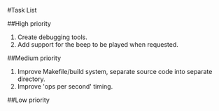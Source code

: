 #Task List 

##High priority
1. Create debugging tools.
1. Add support for the beep to be played when requested.

##Medium priority
1. Improve Makefile/build system, separate source code into separate directory.
1. Improve 'ops per second' timing.

##Low priority
